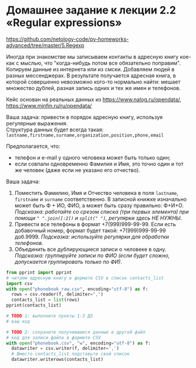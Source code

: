 # Домашнее задание к лекции 2.2 «Regular expressions»

https://github.com/netology-code/py-homeworks-advanced/tree/master/5.Regexp 

Иногда при знакомстве мы записываем контакты в адресную книгу кое-как с мыслью, что "когда-нибудь потом все обязательно поправим". Копируем данные из интернета или из смски. Добавляем людей в разных мессенджерах. В результате получается адресная книга, в которой совершенно невозможно кого-то нормально найти: мешает множество дублей, разная запись одних и тех же имен и телефонов.

Кейс основан на реальных данных из https://www.nalog.ru/opendata/, https://www.minfin.ru/ru/opendata/

Ваша задача: привести в порядок адресную книгу, используя регулярные выражения.  
Структура данных будет всегда такая:   
`lastname,firstname,surname,organization,position,phone,email`  

Предполагается, что:
* телефон и e-mail у одного человека может быть только один;
* если совпали одновременно Фамилия и Имя, это точно один и тот же человек (даже если не указано его отчество).

Ваша задача:
1. Поместить Фамилию, Имя и Отчество человека в поля `lastname`, `firstname` и `surname` соответственно. В записной книжке изначально может быть Ф + ИО, ФИО, а может быть сразу правильно: Ф+И+О. _Подсказка: работайте со срезом списка (три первых элемента) при помощи `" ".join([:2])` и `split(" ")`, регулярки здесь НЕ НУЖНЫ_.  
2. Привести все телефоны в формат +7(999)999-99-99. Если есть добавочный номер, формат будет такой: +7(999)999-99-99 доб.9999. _Подсказка: используйте регулярки для обработки телефонов_.
3. Объединить все дублирующиеся записи о человеке в одну. _Подсказка: группируйте записи по ФИО (если будет сложно, допускается группировать только по ФИ)_.

```python
from pprint import pprint
# читаем адресную книгу в формате CSV в список contacts_list
import csv
with open("phonebook_raw.csv", encoding="utf-8") as f:
  rows = csv.reader(f, delimiter=",")
  contacts_list = list(rows)
pprint(contacts_list)

# TODO 1: выполните пункты 1-3 ДЗ
# ваш код

# TODO 2: сохраните получившиеся данные в другой файл
# код для записи файла в формате CSV
with open("phonebook.csv", "w", encoding="utf-8") as f:
  datawriter = csv.writer(f, delimiter=',')
  # Вместо contacts_list подставьте свой список
  datawriter.writerows(contacts_list)
```